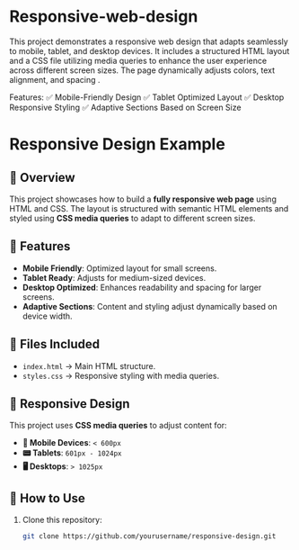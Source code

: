 # Responsive-web-design
This project demonstrates a responsive web design that adapts seamlessly to mobile, tablet, and desktop devices. It includes a structured HTML layout and a CSS file utilizing media queries to enhance the user experience across different screen sizes. The page dynamically adjusts colors, text alignment, and spacing .

Features:
✅ Mobile-Friendly Design
✅ Tablet Optimized Layout
✅ Desktop Responsive Styling
✅ Adaptive Sections Based on Screen Size

# Responsive Design Example

## 📌 Overview
This project showcases how to build a **fully responsive web page** using HTML and CSS. The layout is structured with semantic HTML elements and styled using **CSS media queries** to adapt to different screen sizes.

## 🚀 Features
- **Mobile Friendly**: Optimized layout for small screens.
- **Tablet Ready**: Adjusts for medium-sized devices.
- **Desktop Optimized**: Enhances readability and spacing for larger screens.
- **Adaptive Sections**: Content and styling adjust dynamically based on device width.

## 📂 Files Included
- `index.html` → Main HTML structure.
- `styles.css` → Responsive styling with media queries.

## 📲 Responsive Design
This project uses **CSS media queries** to adjust content for:
- **📱 Mobile Devices**: `< 600px`
- **📟 Tablets**: `601px - 1024px`
- **🖥️ Desktops**: `> 1025px`

## 🎯 How to Use
1. Clone this repository:
   ```sh
   git clone https://github.com/yourusername/responsive-design.git

